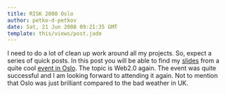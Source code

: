 ```yaml
---
title: RISK 2008 Oslo
author: petko-d-petkov
date: Sat, 21 Jun 2008 09:21:35 GMT
template: this/views/post.jade
---
```


I need to do a lot of clean up work around all my projects. So, expect a series of quick posts. In this post you will be able to find my [slides](http://www.gnucitizen.org/static/blog/2008/06/risk2008-oslo-slides.pdf) from a quite cool [event in Oslo](http://www.mnemonic.no/features/risk-2008-2/view?set_language=en). The topic is Web2.0 again. The event was quite successful and I am looking forward to attending it again. Not to mention that Oslo was just brilliant compared to the bad weather in UK.

